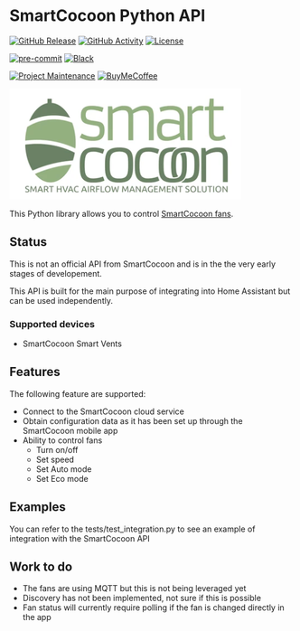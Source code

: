 # SmartCocoon Python API 

[![GitHub Release][releases-shield]][releases]
[![GitHub Activity][commits-shield]][commits]
[![License][license-shield]](LICENSE)

[![pre-commit][pre-commit-shield]][pre-commit]
[![Black][black-shield]][black]

[![Project Maintenance][maintenance-shield]][user_profile]
[![BuyMeCoffee][buymecoffeebadge]][buymecoffee]

![logo](logo.png)

This Python library allows you to control [SmartCocoon fans](https://mysmartcocoon.com/).

## Status

This is not an official API from SmartCocoon and is in the the very early stages of developement.

This API is built for the main purpose of integrating into Home Assistant but can be used independently.

### Supported devices

- SmartCocoon Smart Vents

## Features

The following feature are supported:

- Connect to the SmartCocoon cloud service
- Obtain configuration data as it has been set up through the SmartCocoon mobile app
- Ability to control fans
  - Turn on/off
  - Set speed
  - Set Auto mode
  - Set Eco mode

## Examples

You can refer to the tests/test_integration.py to see an example of integration with the
SmartCocoon API

## Work to do

- The fans are using MQTT but this is not being leveraged yet
- Discovery has not been implemented, not sure if this is possible
- Fan status will currently require polling if the fan is changed directly in the app

[black]: https://github.com/psf/black
[black-shield]: https://img.shields.io/badge/code%20style-black-000000.svg?style=for-the-badge
[buymecoffee]: https://www.buymeacoffee.com/davepearce
[buymecoffeebadge]: https://img.shields.io/badge/buy%20me%20a%20coffee-donate-yellow.svg?style=for-the-badge
[commits-shield]: https://img.shields.io/github/commit-activity/y/davecpearce/pysmartcocoon.svg?style=for-the-badge
[commits]: https://github.com/davecpearce/pymywatertoronto/commits/main
[forum-shield]: https://img.shields.io/badge/community-forum-brightgreen.svg?style=for-the-badge
[forum]: https://community.home-assistant.io/
[license-shield]: https://img.shields.io/github/license/davecpearce/pysmartcocoon.svg?style=for-the-badge
[maintenance-shield]: https://img.shields.io/badge/maintainer-%40davecpearce-blue.svg?style=for-the-badge
[pre-commit]: https://github.com/pre-commit/pre-commit
[pre-commit-shield]: https://img.shields.io/badge/pre--commit-enabled-brightgreen?style=for-the-badge
[releases-shield]: https://img.shields.io/github/release/davecpearce/pysmartcocoon.svg?style=for-the-badge
[releases]: https://github.com/davecpearce/pysmartcocoon/releases
[user_profile]: https://github.com/davecpearce
